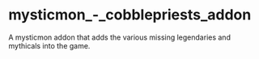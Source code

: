 # mysticmon_-_cobblepriests_addon
A mysticmon addon that adds the various missing legendaries and mythicals into the game.
